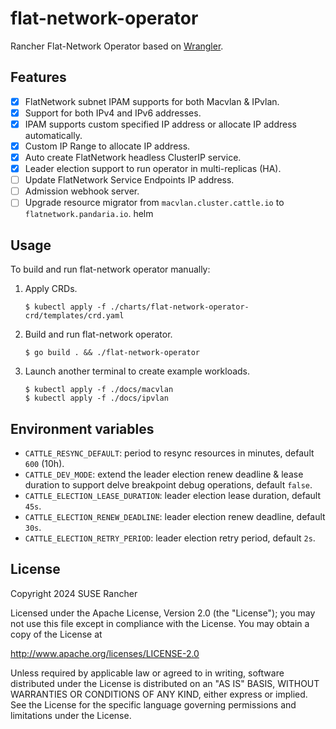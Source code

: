 # flat-network-operator

Rancher Flat-Network Operator based on [Wrangler](https://github.com/rancher/wrangler/).

## Features

- [x] FlatNetwork subnet IPAM supports for both Macvlan & IPvlan.
- [x] Support for both IPv4 and IPv6 addresses.
- [x] IPAM supports custom specified IP address or allocate IP address automatically.
- [x] Custom IP Range to allocate IP address.
- [x] Auto create FlatNetwork headless ClusterIP service.
- [x] Leader election support to run operator in multi-replicas (HA).
- [ ] Update FlatNetwork Service Endpoints IP address.
- [ ] Admission webhook server.
- [ ] Upgrade resource migrator from `macvlan.cluster.cattle.io` to `flatnetwork.pandaria.io`.
helm
## Usage

To build and run flat-network operator manually:

1. Apply CRDs.

    ```console
    $ kubectl apply -f ./charts/flat-network-operator-crd/templates/crd.yaml
    ```

1. Build and run flat-network operator.

    ```console
    $ go build . && ./flat-network-operator
    ```

1. Launch another terminal to create example workloads.

    ```console
    $ kubectl apply -f ./docs/macvlan
    $ kubectl apply -f ./docs/ipvlan
    ```

## Environment variables

- `CATTLE_RESYNC_DEFAULT`: period to resync resources in minutes, default `600` (10h).
- `CATTLE_DEV_MODE`: extend the leader election renew deadline & lease duration to support delve breakpoint debug operations, default `false`.
- `CATTLE_ELECTION_LEASE_DURATION`: leader election lease duration, default `45s`.
- `CATTLE_ELECTION_RENEW_DEADLINE`: leader election renew deadline, default `30s`.
- `CATTLE_ELECTION_RETRY_PERIOD`: leader election retry period, default `2s`.

## License

Copyright 2024 SUSE Rancher

Licensed under the Apache License, Version 2.0 (the "License");
you may not use this file except in compliance with the License.
You may obtain a copy of the License at

http://www.apache.org/licenses/LICENSE-2.0

Unless required by applicable law or agreed to in writing, software
distributed under the License is distributed on an "AS IS" BASIS,
WITHOUT WARRANTIES OR CONDITIONS OF ANY KIND, either express or implied.
See the License for the specific language governing permissions and
limitations under the License.
